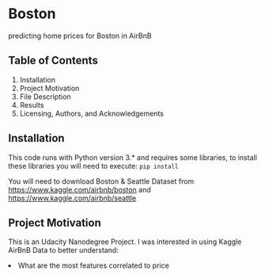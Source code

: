 # Boston
predicting home prices for Boston in AirBnB

## Table of Contents
1. Installation
2. Project Motivation
3. File Description
4. Results
5. Licensing, Authors, and Acknowledgements

## Installation
This code runs with Python version 3.* and requires some libraries, to install these libraries you will need to execute:
`pip install`

You will need to download Boston & Seattle Dataset from https://www.kaggle.com/airbnb/boston and https://www.kaggle.com/airbnb/seattle

## Project Motivation
This is an Udacity Nanodegree Project. I was interested in using Kaggle AirBnB Data to better understand:
<li> What are the most features correlated to price
